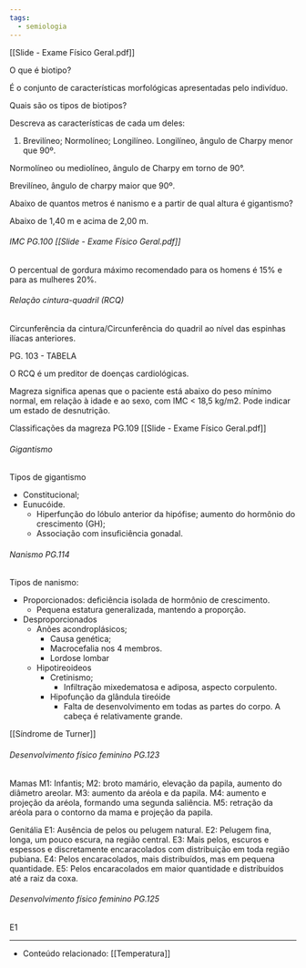 ```yaml
---
tags:
  - semiologia
---
```

[[Slide - Exame Físico Geral.pdf]]

O que é biotipo? 

É o conjunto de características morfológicas apresentadas pelo indivíduo. 

Quais são os tipos de biotipos?

Descreva as características de cada um deles: 
1. Brevilíneo; Normolíneo; Longilíneo.
Longilíneo, ângulo de Charpy menor que 90º. 

Normolíneo ou mediolíneo, ângulo de Charpy em torno de 90°. 

Brevilíneo, ângulo de charpy maior que 90º. 

Abaixo de quantos metros é nanismo e a partir de qual altura é gigantismo?

Abaixo de 1,40 m e acima de 2,00 m. 

###### IMC PG.100 [[Slide - Exame Físico Geral.pdf]]

O percentual de gordura máximo recomendado para os homens é 15% e para as mulheres 20%. 
###### Relação cintura-quadril (RCQ)
Circunferência da cintura/Circunferência do quadril ao nível das espinhas ilíacas anteriores. 

PG. 103 - TABELA 

O RCQ é um preditor de doenças cardiológicas. 

Magreza significa apenas que o paciente está abaixo do peso mínimo normal, em relação à idade e ao sexo, com IMC < 18,5 kg/m2. Pode indicar um estado de desnutrição. 

Classificações da magreza PG.109 [[Slide - Exame Físico Geral.pdf]]

###### Gigantismo 
Tipos de gigantismo
* Constitucional; 
* Eunucóide. 
	* Hiperfunção do lóbulo anterior da hipófise; aumento do hormônio do crescimento (GH);
	* Associação com insuficiência gonadal. 
###### Nanismo PG.114
Tipos de nanismo: 
* Proporcionados: deficiência isolada de hormônio de crescimento.  
	* Pequena estatura generalizada, mantendo a proporção. 
* Desproporcionados
	* Anões acondroplásicos;
		* Causa genética; 
		* Macrocefalia nos 4 membros. 
		* Lordose lombar
	* Hipotireoideos
		* Cretinismo; 
			* Infiltração mixedematosa e adiposa, aspecto corpulento. 
		* Hipofunção da glândula tireóide 
			* Falta de desenvolvimento em todas as partes do corpo. A cabeça é relativamente grande. 

[[Síndrome de Turner]]

###### Desenvolvimento físico feminino PG.123
Mamas
M1: Infantis; 
M2: broto mamário, elevação da papila, aumento do diâmetro areolar. 
M3: aumento da aréola e da papila. 
M4:  aumento e projeção da aréola, formando uma segunda saliência. 
M5: retração da aréola para o contorno da mama e projeção da papila. 

Genitália
E1: Ausência de pelos ou pelugem natural. 
E2: Pelugem fina, longa, um pouco escura, na região central.
E3: Mais pelos, escuros e espessos e discretamente encaracolados com distribuição em toda região pubiana. 
E4: Pelos encaracolados, mais distribuídos, mas em pequena quantidade. 
E5: Pelos encaracolados em maior quantidade e distribuídos até a raiz da coxa.  

###### Desenvolvimento físico feminino PG.125
E1

---
- Conteúdo relacionado: [[Temperatura]]
